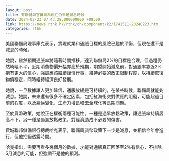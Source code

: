 ```yaml
---
layout: post
title: 有聯儲局官員認為現在仍未是減息時候
date: 2024-02-23 07:43:28.000000000 +08:00
link: https://news.rthk.hk/rthk/ch/component/k2/1741511-20240223.htm
categories: rthk
---
```


美國聯儲局理事庫克表示，實現就業和通脹目標的風險已趨於平衡，但現在還不是減息的時候。

她說，雖然預期通脹率將隨著時間推移，達到聯儲局2%的目標是合理，但過程仍然崎嶇不平，近期消費物價升幅亦高於預期，期望開始減息前，對通脹率靠近2%抱有更大的信心，強調應該繼續謹慎行事，維持必要的政策限制程度，以持續恢復物價穩定，同時維持經濟良好發展。

她說，一旦數據讓人更加確信，通脹放緩是可持續的，在某些時候，聯儲局就能夠減息。她說，未來還有很多不確定因素，包括紅海衝突對供應的阻礙，可能超過目前的程度，以及氣候變化、生產力增長和去全球化等長期問題。

至於貨幣政策，她說正在權衡兩種可能性，一種是過早放鬆政策，讓通脹率持續居高不下，另一種是過遲放鬆政策，對經濟造成不必要的傷害。

費城聯邦儲備銀行總裁哈克表示，聯儲局貨幣政策下一步是減息，並相信今年會進行，但他拒絕透露時間。

哈克指出，需要再看多幾個月的數據，才能對通脹真正回落至2%有信心，不排除5月減息的可能，但強調不是他的預測。
